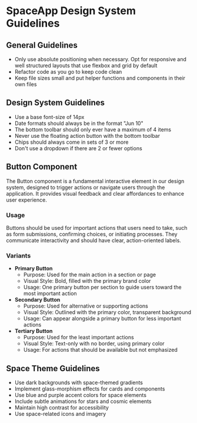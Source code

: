 # SpaceApp Design System Guidelines

## General Guidelines

* Only use absolute positioning when necessary. Opt for responsive and well structured layouts that use flexbox and grid by default
* Refactor code as you go to keep code clean
* Keep file sizes small and put helper functions and components in their own files

## Design System Guidelines

* Use a base font-size of 14px
* Date formats should always be in the format "Jun 10"
* The bottom toolbar should only ever have a maximum of 4 items
* Never use the floating action button with the bottom toolbar
* Chips should always come in sets of 3 or more
* Don't use a dropdown if there are 2 or fewer options

## Button Component

The Button component is a fundamental interactive element in our design system, designed to trigger actions or navigate users through the application. It provides visual feedback and clear affordances to enhance user experience.

### Usage
Buttons should be used for important actions that users need to take, such as form submissions, confirming choices, or initiating processes. They communicate interactivity and should have clear, action-oriented labels.

### Variants
* **Primary Button**
  * Purpose: Used for the main action in a section or page
  * Visual Style: Bold, filled with the primary brand color
  * Usage: One primary button per section to guide users toward the most important action
* **Secondary Button**
  * Purpose: Used for alternative or supporting actions
  * Visual Style: Outlined with the primary color, transparent background
  * Usage: Can appear alongside a primary button for less important actions
* **Tertiary Button**
  * Purpose: Used for the least important actions
  * Visual Style: Text-only with no border, using primary color
  * Usage: For actions that should be available but not emphasized

## Space Theme Guidelines

* Use dark backgrounds with space-themed gradients
* Implement glass-morphism effects for cards and components
* Use blue and purple accent colors for space elements
* Include subtle animations for stars and cosmic elements
* Maintain high contrast for accessibility
* Use space-related icons and imagery
